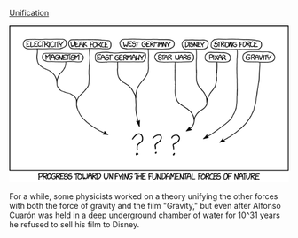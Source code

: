 [Unification](https://xkcd.com/1956)

![Unification](./random_comic.png)

For a while, some physicists worked on a theory unifying the other forces with both the force of gravity and the film "Gravity," but even after Alfonso Cuarón was held in a deep underground chamber of water for 10^31 years he refused to sell his film to Disney.

